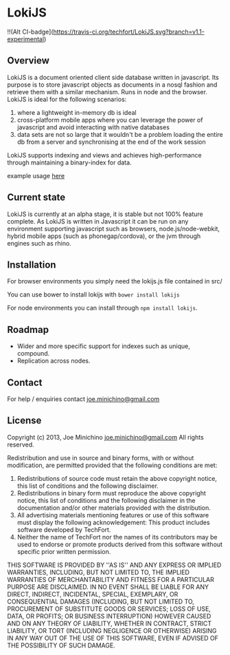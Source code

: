 # LokiJS
!!(Alt CI-badge](https://travis-ci.org/techfort/LokiJS.svg?branch=v1.1-experimental)

## Overview

LokiJS is a document oriented client side database written in javascript.
Its purpose is to store javascript objects as documents in a nosql fashion and retrieve them with a similar mechanism.
Runs in node and the browser.
LokiJS is ideal for the following scenarios: 

1. where a lightweight in-memory db is ideal
2. cross-platform mobile apps where you can leverage the power of javascript and avoid interacting with native databases
3. data sets are not so large that it wouldn't be a problem loading the entire db from a server and synchronising at the end of the work session

LokiJS supports indexing and views and achieves high-performance through maintaining a binary-index for data.

example usage [here](https://github.com/techfort/LokiJS/wiki)

## Current state

LokiJS is currently at an alpha stage, it is stable but not 100% feature complete.
As LokiJS is written in Javascript it can be run on any environment supporting javascript such as browsers, node.js/node-webkit, hybrid mobile apps (such as phonegap/cordova), or the jvm through engines such as rhino.

## Installation

For browser environments you simply need the lokijs.js file contained in src/

You can use bower to install lokijs with `bower install lokijs`

For node environments you can install through `npm install lokijs`.

## Roadmap

* Wider and more specific support for indexes such as unique, compound.
* Replication across nodes.

## Contact

For help / enquiries contact joe.minichino@gmail.com

## License

Copyright (c) 2013, Joe Minichino <joe.minichino@gmail.com>
All rights reserved.

Redistribution and use in source and binary forms, with or without
modification, are permitted provided that the following conditions are met:

1. Redistributions of source code must retain the above copyright
   notice, this list of conditions and the following disclaimer.
2. Redistributions in binary form must reproduce the above copyright
   notice, this list of conditions and the following disclaimer in the
   documentation and/or other materials provided with the distribution.
3. All advertising materials mentioning features or use of this software
   must display the following acknowledgement:
   This product includes software developed by TechFort.
4. Neither the name of TechFort nor the
   names of its contributors may be used to endorse or promote products
   derived from this software without specific prior written permission.

THIS SOFTWARE IS PROVIDED BY <COPYRIGHT HOLDER> ''AS IS'' AND ANY
EXPRESS OR IMPLIED WARRANTIES, INCLUDING, BUT NOT LIMITED TO, THE IMPLIED
WARRANTIES OF MERCHANTABILITY AND FITNESS FOR A PARTICULAR PURPOSE ARE
DISCLAIMED. IN NO EVENT SHALL <COPYRIGHT HOLDER> BE LIABLE FOR ANY
DIRECT, INDIRECT, INCIDENTAL, SPECIAL, EXEMPLARY, OR CONSEQUENTIAL DAMAGES
(INCLUDING, BUT NOT LIMITED TO, PROCUREMENT OF SUBSTITUTE GOODS OR SERVICES;
LOSS OF USE, DATA, OR PROFITS; OR BUSINESS INTERRUPTION) HOWEVER CAUSED AND
ON ANY THEORY OF LIABILITY, WHETHER IN CONTRACT, STRICT LIABILITY, OR TORT
(INCLUDING NEGLIGENCE OR OTHERWISE) ARISING IN ANY WAY OUT OF THE USE OF THIS
SOFTWARE, EVEN IF ADVISED OF THE POSSIBILITY OF SUCH DAMAGE.
